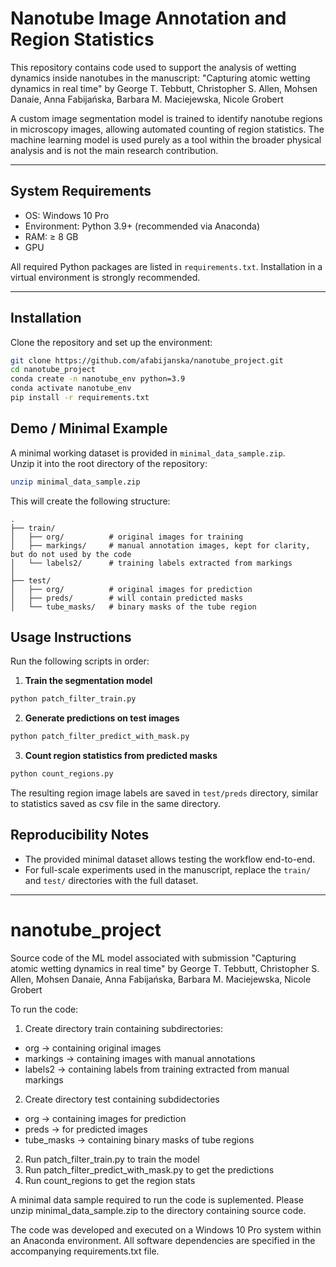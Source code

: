 # Nanotube Image Annotation and Region Statistics

This repository contains code used to support the analysis of wetting dynamics inside nanotubes in the manuscript:
"Capturing atomic wetting dynamics in real time" by
George T. Tebbutt, Christopher S. Allen, Mohsen Danaie, Anna Fabijańska, Barbara M. Maciejewska, Nicole Grobert

A custom image segmentation model is trained to identify nanotube regions in microscopy images, allowing automated counting of region statistics. The machine learning model is used purely as a tool within the broader physical analysis and is not the main research contribution.

---

## System Requirements

- OS: Windows 10 Pro
- Environment: Python 3.9+ (recommended via Anaconda)
- RAM: ≥ 8 GB
- GPU
  
All required Python packages are listed in `requirements.txt`. Installation in a virtual environment is strongly recommended.

---

## Installation

Clone the repository and set up the environment:

```bash
git clone https://github.com/afabijanska/nanotube_project.git
cd nanotube_project
conda create -n nanotube_env python=3.9
conda activate nanotube_env
pip install -r requirements.txt
```

## Demo / Minimal Example

A minimal working dataset is provided in `minimal_data_sample.zip`.  
Unzip it into the root directory of the repository:

```bash
unzip minimal_data_sample.zip
```

This will create the following structure:

```
.
├── train/
│   ├── org/          # original images for training
│   ├── markings/     # manual annotation images, kept for clarity, but do not used by the code
│   └── labels2/      # training labels extracted from markings
│
├── test/
│   ├── org/          # original images for prediction
│   ├── preds/        # will contain predicted masks
│   └── tube_masks/   # binary masks of the tube region
```

## Usage Instructions

Run the following scripts in order:

1. **Train the segmentation model**

```bash
python patch_filter_train.py
```

2. **Generate predictions on test images**

```bash
python patch_filter_predict_with_mask.py
```

3. **Count region statistics from predicted masks**

```bash
python count_regions.py
```

The resulting region image labels are saved in `test/preds` directory, similar to statistics saved as csv file in the same directory.

## Reproducibility Notes

- The provided minimal dataset allows testing the workflow end-to-end.
- For full-scale experiments used in the manuscript, replace the `train/` and `test/` directories with the full dataset.
 
---

# nanotube_project
Source code of the ML model associated with submission "Capturing atomic wetting dynamics in real time" by
George T. Tebbutt, Christopher S. Allen, Mohsen Danaie, Anna Fabijańska, Barbara M. Maciejewska, Nicole Grobert

To run the code:
1. Create directory train containing subdirectories: 
- org -> containing original images
- markings -> containing images with manual annotations
- labels2 -> containing labels from training extracted from manual markings

2. Create directory test containing subdidectories
- org -> containing images for prediction
- preds -> for predicted images
- tube_masks -> containing binary masks of tube regions 

2. Run patch_filter_train.py to train the model
3. Run patch_filter_predict_with_mask.py to get the predictions
4. Run count_regions to get the region stats

A minimal data sample required to run the code is suplemented. Please unzip minimal_data_sample.zip to the directory containing source code.

The code was developed and executed on a Windows 10 Pro system within an Anaconda environment. All software dependencies are specified in the accompanying requirements.txt file.
